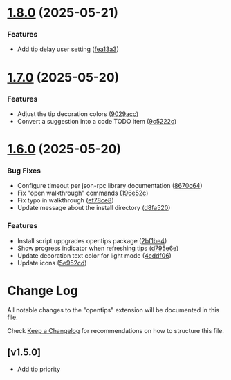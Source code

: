 # [1.8.0](https://github.com/kgilpin/opentips-vscode/compare/v1.7.0...v1.8.0) (2025-05-21)


### Features

* Add tip delay user setting ([fea13a3](https://github.com/kgilpin/opentips-vscode/commit/fea13a3fc22688eb4ba4567f62050f1f4c100ac8))

# [1.7.0](https://github.com/kgilpin/opentips-vscode/compare/v1.6.0...v1.7.0) (2025-05-20)


### Features

* Adjust the tip decoration colors ([9029acc](https://github.com/kgilpin/opentips-vscode/commit/9029accde51e0ec1aa314c3a4b64e01b41fef6d4))
* Convert a suggestion into a code TODO item ([9c5222c](https://github.com/kgilpin/opentips-vscode/commit/9c5222cbbba1aafcc2dedcb68e022b7df5e7d229))

# [1.6.0](https://github.com/kgilpin/opentips-vscode/compare/v1.5.0...v1.6.0) (2025-05-20)


### Bug Fixes

* Configure timeout per json-rpc library documentation ([8670c64](https://github.com/kgilpin/opentips-vscode/commit/8670c64227226af8fe3d9a01ec30c971cd5fb821))
* Fix "open walkthrough" commands ([196e52c](https://github.com/kgilpin/opentips-vscode/commit/196e52c234ef2c273fbdc795fd26d35786382cec))
* Fix typo in walkthrough ([ef78ce8](https://github.com/kgilpin/opentips-vscode/commit/ef78ce8347287da3c74dcb5ea20d2f9d5e059bf8))
* Update message about the install directory ([d8fa520](https://github.com/kgilpin/opentips-vscode/commit/d8fa5205e44b6c6e8ad43392d25683587f13b857))


### Features

* Install script uppgrades opentips package ([2bf1be4](https://github.com/kgilpin/opentips-vscode/commit/2bf1be4a4f84554da3bfdaaa5b75440ca2dd38c6))
* Show progress indicator when refreshing tips ([d795e6e](https://github.com/kgilpin/opentips-vscode/commit/d795e6e768e30605c0a9dcd175f95fc7cfd867d7))
* Update decoration text color for light mode ([4cddf06](https://github.com/kgilpin/opentips-vscode/commit/4cddf066fd4e46060bca8f98a38f23688ada8839))
* Update icons ([5e952cd](https://github.com/kgilpin/opentips-vscode/commit/5e952cd22d6fec0ec899704bbf892b40293e9152))

# Change Log

All notable changes to the "opentips" extension will be documented in this file.

Check [Keep a Changelog](http://keepachangelog.com/) for recommendations on how to structure this file.

## [v1.5.0]

- Add tip priority
